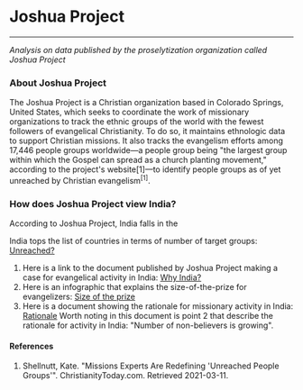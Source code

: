 # Joshua Project
----

<i>Analysis on data published by the proselytization organization called Joshua Project</i>

### About Joshua Project
The Joshua Project is a Christian organization based in Colorado Springs, United States, which seeks to coordinate the work of missionary organizations to track the ethnic groups of the world with the fewest followers of evangelical Christianity. To do so, it maintains ethnologic data to support Christian missions. It also tracks the evangelism efforts among 17,446 people groups worldwide—a people group being "the largest group within which the Gospel can spread as a church planting movement," according to the project's website[1]—to identify people groups as of yet unreached by Christian evangelism<sup>[1]</sup>.

### How does Joshua Project view India?
According to Joshua Project, India falls in the 

India tops the list of countries in terms of number of target groups: <a href="https://joshuaproject.net/assets/media/handouts/unreached-peoples-overview.pdf">Unreached?</a>

1. Here is a link to the document published by Joshua Project making a case for evangelical activity in India: <a href="https://joshuaproject.net/assets/media/handouts/why-india.pdf">Why India?</a>
2. Here is an infographic that explains the size-of-the-prize for evangelizers: <a href="https://joshuaproject.net/assets/media/handouts/states-of-india-as-countries.pdf"> Size of the prize</a>
3. Here is a document showing the rationale for missionary activity in India: <a href="https://joshuaproject.net/assets/media/handouts/mission-trends-facts.pdf">Rationale</a>
Worth noting in this document is point 2 that describe the rationale for activity in India: "Number of non-believers is growing".




#### References
1. Shellnutt, Kate. "Missions Experts Are Redefining 'Unreached People Groups'". ChristianityToday.com. Retrieved 2021-03-11.



